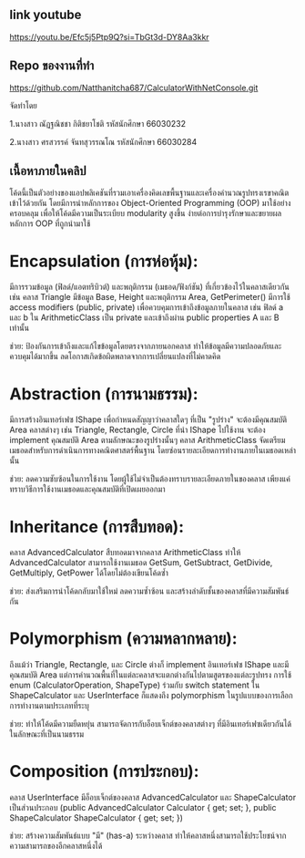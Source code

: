 ## link youtube 
https://youtu.be/Efc5j5Ptp9Q?si=TbGt3d-DY8Aa3kkr

## Repo ของงานที่ทำ
https://github.com/Natthanitcha687/CalculatorWithNetConsole.git

จัดทำโดย

1.นางสาว ณัฏฐณิชชา กิติชยาโชติ รหัสนักศึกษา 66030232

2.นางสาว ศรสวรรค์ จันทสุวรรณโณ รหัสนักศึกษา 66030284

## เนื้อหาภายในคลิป
โค้ดนี้เป็นตัวอย่างของแอปพลิเคชันที่รวมเอาเครื่องคิดเลขพื้นฐานและเครื่องคำนวณรูปทรงเรขาคณิตเข้าไว้ด้วยกัน โดยมีการนำหลักการของ Object-Oriented Programming (OOP) มาใช้อย่างครอบคลุม เพื่อให้โค้ดมีความเป็นระเบียบ modularity สูงขึ้น ง่ายต่อการบำรุงรักษาและขยายผล
หลักการ OOP ที่ถูกนำมาใช้
# Encapsulation (การห่อหุ้ม):
มีการรวมข้อมูล (ฟิลด์/แอตทริบิวต์) และพฤติกรรม (เมธอด/ฟังก์ชัน) ที่เกี่ยวข้องไว้ในคลาสเดียวกัน เช่น คลาส Triangle มีข้อมูล Base, Height และพฤติกรรม Area, GetPerimeter()
มีการใช้ access modifiers (public, private) เพื่อควบคุมการเข้าถึงข้อมูลภายในคลาส เช่น ฟิลด์ a และ b ใน ArithmeticClass เป็น private และเข้าถึงผ่าน public properties A และ B เท่านั้น

ช่วย: ป้องกันการเข้าถึงและแก้ไขข้อมูลโดยตรงจากภายนอกคลาส ทำให้ข้อมูลมีความปลอดภัยและควบคุมได้มากขึ้น ลดโอกาสเกิดข้อผิดพลาดจากการเปลี่ยนแปลงที่ไม่คาดคิด

# Abstraction (การนามธรรม):
มีการสร้างอินเทอร์เฟซ IShape เพื่อกำหนดสัญญาว่าคลาสใดๆ ที่เป็น "รูปร่าง" จะต้องมีคุณสมบัติ Area
คลาสต่างๆ เช่น Triangle, Rectangle, Circle ที่นำ IShape ไปใช้งาน จะต้อง implement คุณสมบัติ Area ตามลักษณะของรูปร่างนั้นๆ
คลาส ArithmeticClass จัดเตรียมเมธอดสำหรับการดำเนินการทางคณิตศาสตร์พื้นฐาน โดยซ่อนรายละเอียดการทำงานภายในเมธอดเหล่านั้น

ช่วย: ลดความซับซ้อนในการใช้งาน โดยผู้ใช้ไม่จำเป็นต้องทราบรายละเอียดภายในของคลาส เพียงแค่ทราบวิธีการใช้งานเมธอดและคุณสมบัติที่เปิดเผยออกมา

# Inheritance (การสืบทอด):
คลาส AdvancedCalculator สืบทอดมาจากคลาส ArithmeticClass ทำให้ AdvancedCalculator สามารถใช้งานเมธอด GetSum, GetSubtract, GetDivide, GetMultiply, GetPower ได้โดยไม่ต้องเขียนโค้ดซ้ำ

ช่วย: ส่งเสริมการนำโค้ดกลับมาใช้ใหม่ ลดความซ้ำซ้อน และสร้างลำดับชั้นของคลาสที่มีความสัมพันธ์กัน

# Polymorphism (ความหลากหลาย):
ถึงแม้ว่า Triangle, Rectangle, และ Circle ต่างก็ implement อินเทอร์เฟซ IShape และมีคุณสมบัติ Area แต่การคำนวณพื้นที่ในแต่ละคลาสจะแตกต่างกันไปตามสูตรของแต่ละรูปทรง
การใช้ enum (CalculatorOperation, ShapeType) ร่วมกับ switch statement ใน ShapeCalculator และ UserInterface ก็แสดงถึง polymorphism ในรูปแบบของการเลือกการทำงานตามประเภทที่ระบุ

ช่วย: ทำให้โค้ดมีความยืดหยุ่น สามารถจัดการกับอ็อบเจ็กต์ของคลาสต่างๆ ที่มีอินเทอร์เฟซเดียวกันได้ในลักษณะที่เป็นนามธรรม

# Composition (การประกอบ):
คลาส UserInterface มีอ็อบเจ็กต์ของคลาส AdvancedCalculator และ ShapeCalculator เป็นส่วนประกอบ (public AdvancedCalculator Calculator { get; set; }, public ShapeCalculator ShapeCalculator { get; set; })

ช่วย: สร้างความสัมพันธ์แบบ "มี" (has-a) ระหว่างคลาส ทำให้คลาสหนึ่งสามารถใช้ประโยชน์จากความสามารถของอีกคลาสหนึ่งได้
